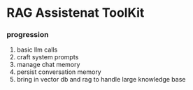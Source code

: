 # RAG Assistenat ToolKit

### progression
1. basic llm calls
2. craft system prompts
3. manage chat memory
4. persist conversation memory
5. bring in vector db and rag to handle large knowledge base